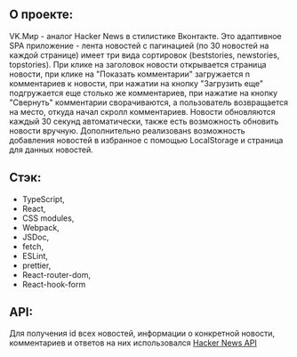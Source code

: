 ## О проекте:
VK.Мир - аналог Hacker News в стилистике Вконтакте. Это адаптивное SPA приложение - лента новостей с пагинацией (по 30 новостей на каждой странице) имеет три вида сортировок (beststories, newstories, topstories). При клике на заголовок новости открывается страница новости, при клике на "Показать комментарии" загружается n комментариев к новости, при нажатии на кнопку "Загрузить еще" подгружается еще столько же комментариев, при нажатие на кнопку "Свернуть" комментарии сворачиваются, а пользователь возвращается на место, откуда начал скролл комментариев. Новости обновляются каждый 30 секунд автоматически, также есть возможность обновить новости вручную. Дополнительно реализованs возможность добавления новостей в избранное с помощью LocalStorage и страница для данных новостей. 

## Стэк:
- TypeScript,
- React,
- CSS modules,
- Webpack,
- JSDoc,
- fetch,
- ESLint,
- prettier,
- React-router-dom,
- React-hook-form

## API:
Для получения id всех новостей, информации о конкретной новости, комментариев и ответов на них использовался [Hacker News API](https://github.com/HackerNews/API)
